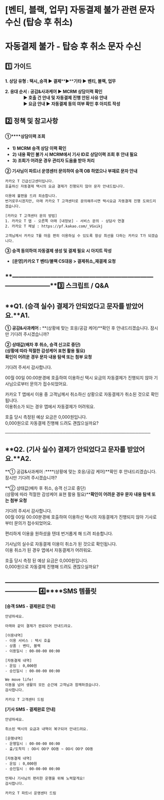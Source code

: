 # [벤티, 블랙, 업무] 자동결제 불가 관련 문자 수신 (탑승 후 취소)

**자동결제 불가 - 탑승 후 취소 문자 수신**
===========================

**1️⃣ 가이드**
-----------

**1. 상담 유형 : 택시\_승객 ▶ 결제****▶****기타 ▶ 벤티, 블랙, 업무**

**2. 응대 순서 : 공감&사과케어 ▶ MCRM 상담이력 확인  
                  ▶ 호출 건 안내 및 자동결제 진행 안된 사유 안내  
                  ▶ 요금 안내 ▶ 자동결제 동의 여부 확인 후 아지트 작성**

**2️⃣ 정책 및 참고사항**
-----------------

#### **①****상담이력 조회**

* **1) MCRM 승객 상담 이력 확인**
* **2) 내용 확인 불가 시 MCRM에서 기사 ID로 상담이력 조회 후 안내 필요**
* **3) 조회가 어려운 경우 관리자 도움을 받아 처리**

**② 기사님이 파트너 운영센터 문의하여 승객 OB 하였으나 부재로 문자 안내**

```
카카오 T 긴급신고센터입니다.   
호출하신 자동결제 택시의 요금 결제가 진행되지 않아 문자 안내드립니다.  
  
이용에 불편을 드려 죄송합니다.  
번거로우시겠지만, 아래 카카오 T 고객센터로 문의해주시면 택시요금 자동결제 진행 도와드리겠습니다.  
  
[카카오 T 고객센터 문의 방법]   
1. 카카오 T 앱 - 오른쪽 아래 [내정보] - 서비스 문의 - 상담사 연결  
2. 카카오 T 채널 : https://pf.kakao.com/_VGxikj  
  
고객님께서 카카오 T를 마음 편히 이용하실 수 있도록 항상 최선을 다하는 카카오 T가 되겠습니다.
```

**③ 승객 동의하여 자동결제 생성 및 결제 필요 시 아지트 작성**

* **[운영]카카오 T 벤티/블랙 CS대응 > 결제취소\_재결제 요청**

**―****―****―****―****―****―****―****―****―****―****―****―****―****―****―****―****―****―****―****―****―****―****―****―****―****―****―****―****―****3️⃣ 스크립트 / Q&A**
-------------------------------------------------------------------------------------------------------------------------------------------------------------------

**Q1. (승객 실수) 결제가 안되었다고 문자를 받았어요.****A1.**
------------------------------------------

**① 공감&사과케어 :** **(상황에 맞는 호응/공감 케어)**확인 후 안내드리겠습니다. 잠시만 기다려 주시겠습니까?

**② 상태값(배차 후 취소, 승객 신고로 중단)  
(상황에 따라 적절한 감성케어 표현 활용 필요)  
확인이 어려운 경우 문자 내용 탐색 또는 첨부 요청**

기다려 주셔서 감사합니다.

00월 00일 00:00분경에 호출하여 이용하신 택시 요금의 자동결제가 진행되지 않아 기사님으로부터 문의가 접수되었어요.

카카오 T 앱에서 이용 중 고객님께서 취소하신 상황으로 자동결제가 취소된 것으로 확인됩니다.  
이용취소가 되는 경우 앱에서 자동결제가 어려워요.

호출 당시 측정된 예상 요금은 0,000원입니다.   
0,000원으로 자동결제 진행해 드려도 괜찮으실까요?

────────────────────────────────────────────────

**Q2. (기사 실수) 결제가 안되었다고 문자를 받았어요.****A2.**
------------------------------------------

**① 공감&사과케어 :****(상황에 맞는 호응/공감 케어)**확인 후 안내드리겠습니다. 잠시만 기다려 주시겠습니까?

**② 상태값(배차 후 취소, 승객 신고로 중단)  
(상황에 따라 적절한 감성케어 표현 활용 필요)****확인이 어려운 경우 문자 내용 탐색 또는 첨부 요청**

기다려 주셔서 감사합니다.  
00월 00일 00:00분경에 호출하여 이용하신 택시의 자동결제가 진행되지 않아 기사로부터 문의가 접수되었어요.

편리하게 이용을 원하셨을 텐데 번거롭게 해 드려 죄송합니다.

기사님의 실수로 자동결제 이용이 취소가 된 것으로 확인됩니다.   
이용 취소가 된 경우 앱에서 자동결제가 어려워요.

호출 당시 측정 된 예상 요금은 0,000원입니다.   
0,000원으로 자동결제 진행해 드려도 괜찮으실까요?

**―****―****―****―****―****―****―****―****―****―****―****―****―****―****―****―****―****―****―****―****―****―****―****―****―****―****―****―****―** **4️⃣****SMS 템플릿**
--------------------------------------------------------------------------------------------------------------------------------------------------------------------

**[승객 SMS - 결제완료 안내]**

```
안녕하세요.  
  
아래와 같이 결제가 완료되어 안내드려요.  
  
[이용내역]   
- 이용 서비스 : 택시 호출   
- 상품 : 벤티, 블랙   
- 이용일시 : 00-00-00 00:00  
  
[자동결제 내역]   
- 운임 : 0,000원   
- 승인일시 : 00-00-00 00:00  
  
We move life!   
이동을 넘어 생활의 모든 순간에 고객님과 함께하겠습니다.   
감사합니다.  
  
카카오 T 고객센터 드림
```

**[기사 SMS - 결제완료 안내]**

```
안녕하세요.  
  
취소된 택시의 요금과 내역이 복구되어 안내드려요.  
  
[운행내역]   
- 운행일시 : 00-00-00 00:00   
- 출/도착지 : OO시 OO구 OO동 ~ OO시 OO구 OO동  
  
[자동결제 내역]   
- 운임 : 0,000원   
- 승인일시 : 00-00-00 00:00  
  
언제나 기사님의 편리한 운행을 위해 노력할게요!   
감사합니다.  
  
카카오 T 파트너 운영센터 드림
```